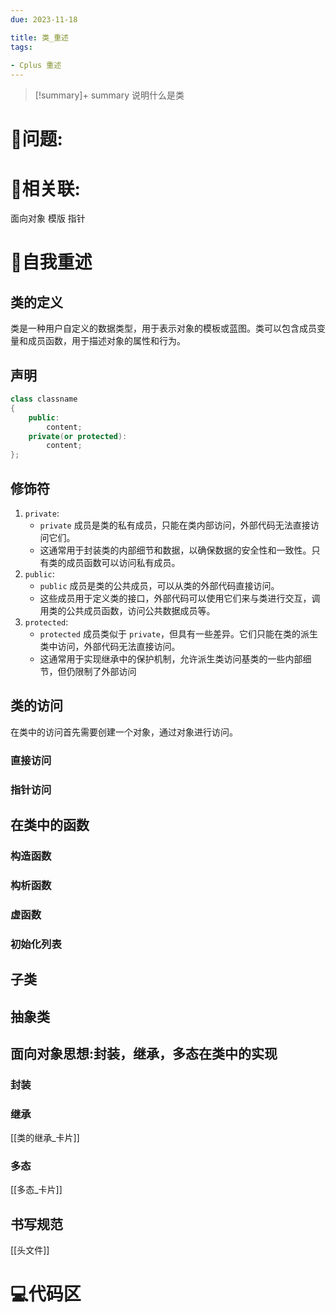 ```yaml
---
due: 2023-11-18 

title: 类_重述
tags:
 
- Cplus 重述
---
```



> [!summary]+ summary
> 说明什么是类


# 🤔问题:





# 🤔相关联:
面向对象
模版
指针




# 📘自我重述
## 类的定义
类是一种用户自定义的数据类型，用于表示对象的模板或蓝图。类可以包含成员变量和成员函数，用于描述对象的属性和行为。
## 声明
```cpp
class classname
{
	public:
		content;
	private(or protected):
		content;
};
```
## 修饰符
1. `private`:
    - `private` 成员是类的私有成员，只能在类内部访问，外部代码无法直接访问它们。
    - 这通常用于封装类的内部细节和数据，以确保数据的安全性和一致性。只有类的成员函数可以访问私有成员。
2. `public`:
    - `public` 成员是类的公共成员，可以从类的外部代码直接访问。
    - 这些成员用于定义类的接口，外部代码可以使用它们来与类进行交互，调用类的公共成员函数，访问公共数据成员等。
3. `protected`:
    - `protected` 成员类似于 `private`，但具有一些差异。它们只能在类的派生类中访问，外部代码无法直接访问。
    - 这通常用于实现继承中的保护机制，允许派生类访问基类的一些内部细节，但仍限制了外部访问
## 类的访问
在类中的访问首先需要创建一个对象，通过对象进行访问。
### 直接访问
### 指针访问
## 在类中的函数

### 构造函数
### 构析函数
### 虚函数
### 初始化列表

## 子类
## 抽象类



## 面向对象思想:封装，继承，多态在类中的实现
### 封装
### 继承
[[类的继承_卡片]]
### 多态
[[多态_卡片]]
## 书写规范
[[头文件]]
# 💻代码区